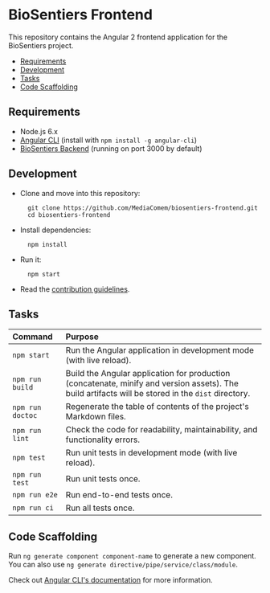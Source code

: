 # BioSentiers Frontend

This repository contains the Angular 2 frontend application for the BioSentiers project.

<!-- START doctoc generated TOC please keep comment here to allow auto update -->
<!-- DON'T EDIT THIS SECTION, INSTEAD RE-RUN doctoc TO UPDATE -->


- [Requirements](#requirements)
- [Development](#development)
- [Tasks](#tasks)
- [Code Scaffolding](#code-scaffolding)

<!-- END doctoc generated TOC please keep comment here to allow auto update -->



## Requirements

* Node.js 6.x
* [Angular CLI][angular-cli] (install with `npm install -g angular-cli`)
* [BioSentiers Backend][biosentiers-backend] (running on port 3000 by default)



## Development

* Clone and move into this repository:

        git clone https://github.com/MediaComem/biosentiers-frontend.git
        cd biosentiers-frontend

* Install dependencies:

        npm install

* Run it:

        npm start

* Read the [contribution guidelines](CONTRIBUTING.md).



## Tasks

| Command          | Purpose                                                                                                                                            |
| :-               | :-                                                                                                                                                 |
| `npm start`      | Run the Angular application in development mode (with live reload).                                                                                |
| `npm run build`  | Build the Angular application for production (concatenate, minify and version assets). The build artifacts will be stored in the `dist` directory. |
| `npm run doctoc` | Regenerate the table of contents of the project's Markdown files.                                                                                  |
| `npm run lint`   | Check the code for readability, maintainability, and functionality errors.                                                                         |
| `npm test`       | Run unit tests in development mode (with live reload).                                                                                             |
| `npm run test`   | Run unit tests once.                                                                                                                               |
| `npm run e2e`    | Run end-to-end tests once.                                                                                                                         |
| `npm run ci`     | Run all tests once.                                                                                                                                |



## Code Scaffolding

Run `ng generate component component-name` to generate a new component.
You can also use `ng generate directive/pipe/service/class/module`.

Check out [Angular CLI's documentation][angular-cli-gen] for more information.



[angular-cli]: https://github.com/angular/angular-cli
[angular-cli-gen]: https://github.com/angular/angular-cli#generating-components-directives-pipes-and-services
[biosentiers-backend]: https://github.com/MediaComem/biosentiers-backend
